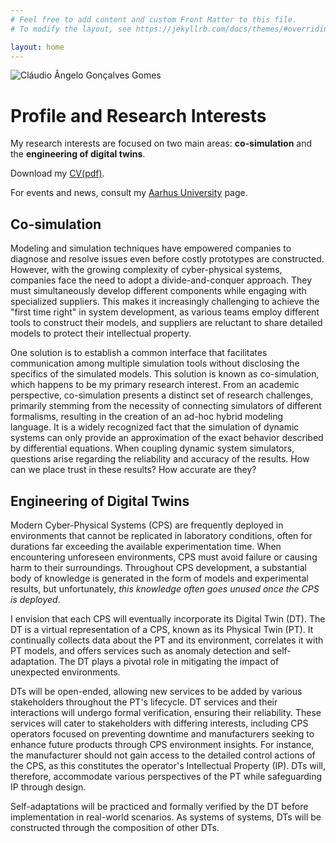 ```yaml
---
# Feel free to add content and custom Front Matter to this file.
# To modify the layout, see https://jekyllrb.com/docs/themes/#overriding-theme-defaults

layout: home
---
```


<img src="https://pure.au.dk/portal/files/179044902/Foto_low.jpg" alt="Cláudio Ângelo Gonçalves Gomes" class="view_person_photo">

# Profile and Research Interests

My research interests are focused on two main areas: **co-simulation** and the **engineering of digital twins**.

Download my [CV(pdf)](./assets/cv/cv_claudio.pdf).

For events and news, consult my <a href="https://pure.au.dk/portal/en/claudio.gomes@ece.au.dk" target="_blank">Aarhus University</a> page.


## Co-simulation
Modeling and simulation techniques have empowered companies to diagnose and resolve issues even before costly prototypes are constructed. However, with the growing complexity of cyber-physical systems, companies face the need to adopt a divide-and-conquer approach. They must simultaneously develop different components while engaging with specialized suppliers. This makes it increasingly challenging to achieve the "first time right" in system development, as various teams employ different tools to construct their models, and suppliers are reluctant to share detailed models to protect their intellectual property.

One solution is to establish a common interface that facilitates communication among multiple simulation tools without disclosing the specifics of the simulated models. This solution is known as co-simulation, which happens to be my primary research interest. From an academic perspective, co-simulation presents a distinct set of research challenges, primarily stemming from the necessity of connecting simulators of different formalisms, resulting in the creation of an ad-hoc hybrid modeling language. It is a widely recognized fact that the simulation of dynamic systems can only provide an approximation of the exact behavior described by differential equations. When coupling dynamic system simulators, questions arise regarding the reliability and accuracy of the results. How can we place trust in these results? How accurate are they?

## Engineering of Digital Twins

Modern Cyber-Physical Systems (CPS) are frequently deployed in environments that cannot be replicated in laboratory conditions, often for durations far exceeding the available experimentation time. When encountering unforeseen environments, CPS must avoid failure or causing harm to their surroundings. Throughout CPS development, a substantial body of knowledge is generated in the form of models and experimental results, but unfortunately, *this knowledge often goes unused once the CPS is deployed*.

I envision that each CPS will eventually incorporate its Digital Twin (DT). The DT is a virtual representation of a CPS, known as its Physical Twin (PT). It continually collects data about the PT and its environment, correlates it with PT models, and offers services such as anomaly detection and self-adaptation. The DT plays a pivotal role in mitigating the impact of unexpected environments.

DTs will be open-ended, allowing new services to be added by various stakeholders throughout the PT's lifecycle. DT services and their interactions will undergo formal verification, ensuring their reliability. These services will cater to stakeholders with differing interests, including CPS operators focused on preventing downtime and manufacturers seeking to enhance future products through CPS environment insights. For instance, the manufacturer should not gain access to the detailed control actions of the CPS, as this constitutes the operator's Intellectual Property (IP). DTs will, therefore, accommodate various perspectives of the PT while safeguarding IP through design.

Self-adaptations will be practiced and formally verified by the DT before implementation in real-world scenarios. As systems of systems, DTs will be constructed through the composition of other DTs.

